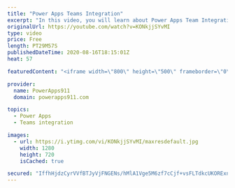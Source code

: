 ```yaml
---
title: "Power Apps Teams Integration"
excerpt: "In this video, you will learn about Power Apps Team Integration. You will see how to post messages to Teams from PowerApps and @ mention people, how to create channels, and a lot of the mechanics so you can integrate this critical data source.   Power Apps training at https://training.PowerApps911.com"
originalUrl: https://youtube.com/watch?v=KONkjjSYvMI
type: video
price: Free
length: PT29M57S
publishedDateTime: 2020-08-16T18:15:01Z
heat: 57

featuredContent: "<iframe width=\"800\" height=\"500\" frameborder=\"0\" src=\"https://www.youtube.com/embed/KONkjjSYvMI\" allow=\"accelerometer; autoplay; encrypted-media; gyroscope; picture-in-picture\" allowfullscreen></iframe>"

provider:
  name: PowerApps911
  domain: powerapps911.com

topics:
  - Power Apps
  - Teams integration

images:
  - url: https://i.ytimg.com/vi/KONkjjSYvMI/maxresdefault.jpg
    width: 1280
    height: 720
    isCached: true

secured: "IffhHjdzCyrVVfBTJyVjFNGENs/hMlA1Vge5M6zf7cCjf+vsFLTdkcUKORExnXr7IOsJjne4jfUAiT/GSPORL/R88HnidjWnId4EPqqupFp6GVqw1NTkULH3utabS5ZlNejpK13NVjsIhUodZFz+kWmi9KtzPttiGKuw2bJ54nYy+cQSgln27KV7+NRdMUeO+EzXynVNcLLPorOAjYxNZEZ7OmQiqhyqT1zSMQ4pu2qH011i2P2yqzqlsQCGoV63Qd6LS2+8z0ar5um8z83wgfrlEK3WzsFX6RDqqSZwnJFXZOU9oOaZCSVs98D0vFG5d7b15H24uuzVp6t7WADGYvK0Rg/yHgeqte1V6jtGYRc1/O1mr3Y384GRgoiuvE4wKj2RbMozIQeDKI49ABTIQzXPLkoUEGGyTGfDvSdVf38=;sMSbd5MDrVMJT3ooEqVjmw=="
---
```



